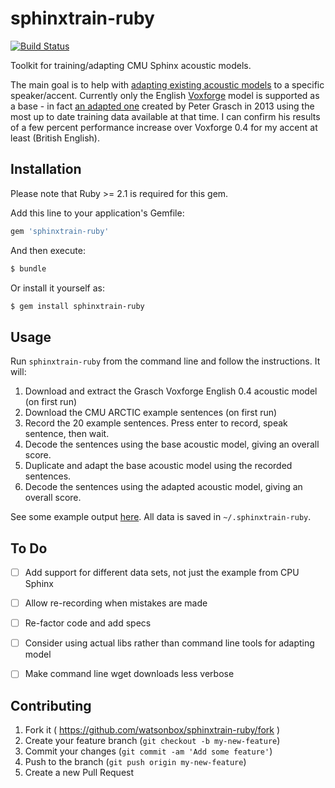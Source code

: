 # sphinxtrain-ruby

[![Build Status](http://img.shields.io/travis/watsonbox/sphinxtrain-ruby.svg?style=flat)](https://travis-ci.org/watsonbox/sphinxtrain-ruby)

Toolkit for training/adapting CMU Sphinx acoustic models.

The main goal is to help with [adapting existing acoustic models](http://cmusphinx.sourceforge.net/wiki/tutorialadapt) to a specific speaker/accent. Currently only the English [Voxforge](http://voxforge.org/) model is supported as a base - in fact [an adapted one](http://grasch.net/node/21) created by Peter Grasch in 2013 using the most up to date training data available at that time. I can confirm his results of a few percent performance increase over Voxforge 0.4 for my accent at least (British English).


## Installation

Please note that Ruby >= 2.1 is required for this gem.

Add this line to your application's Gemfile:

```ruby
gem 'sphinxtrain-ruby'
```

And then execute:

```bash
$ bundle
```

Or install it yourself as:

```bash
$ gem install sphinxtrain-ruby
```


## Usage

Run `sphinxtrain-ruby` from the command line and follow the instructions.  It will:

1. Download and extract the Grasch Voxforge English 0.4 acoustic model (on first run)
2. Download the CMU ARCTIC example sentences (on first run)
3. Record the 20 example sentences. Press enter to record, speak sentence, then wait.
4. Decode the sentences using the base acoustic model, giving an overall score.
5. Duplicate and adapt the base acoustic model using the recorded sentences.
6. Decode the sentences using the adapted acoustic model, giving an overall score.

See some example output [here](https://github.com/watsonbox/sphinxtrain-ruby/wiki/Example-Output). All data is saved in `~/.sphinxtrain-ruby`.


## To Do

- [ ] Add support for different data sets, not just the example from CPU Sphinx
- [ ] Allow re-recording when mistakes are made
- [ ] Re-factor code and add specs
- [ ] Consider using actual libs rather than command line tools for adapting model
- [ ] Make command line wget downloads less verbose


## Contributing

1. Fork it ( https://github.com/watsonbox/sphinxtrain-ruby/fork )
2. Create your feature branch (`git checkout -b my-new-feature`)
3. Commit your changes (`git commit -am 'Add some feature'`)
4. Push to the branch (`git push origin my-new-feature`)
5. Create a new Pull Request
